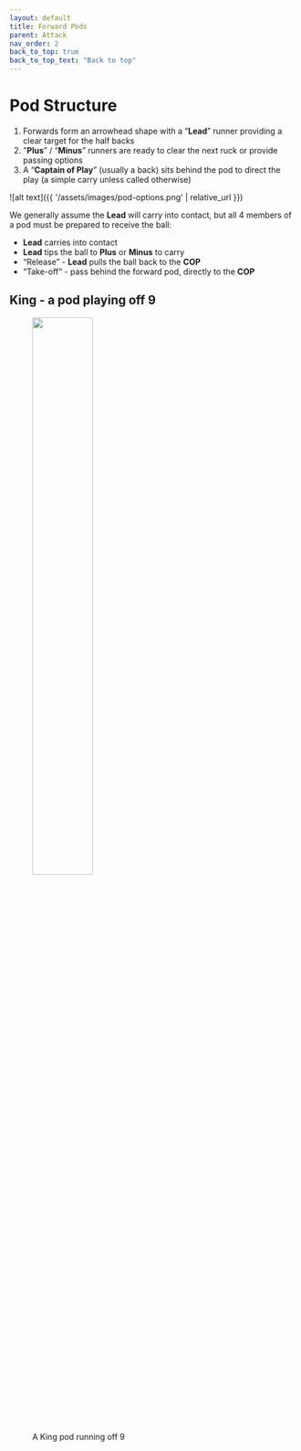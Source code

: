 ```yaml
---
layout: default
title: Forward Pods
parent: Attack
nav_order: 2
back_to_top: true
back_to_top_text: "Back to top"
---
```


# Pod Structure
<!-- ![alt text](/assets/images/pod.png) -->
1. Forwards form an arrowhead shape with a “**Lead**” runner providing a clear target for the half backs
2. "**Plus**” / “**Minus**” runners are ready to clear the next ruck or provide passing options
3. A “**Captain of Play**” (usually a back) sits behind the pod to direct the play (a simple carry unless called otherwise)

![alt text]({{ '/assets/images/pod-options.png' | relative_url }})

We generally assume the **Lead** will carry into contact, but all 4 members of a pod must be prepared to receive the ball:
- **Lead** carries into contact
- **Lead** tips the ball to **Plus** or **Minus** to carry
- “Release” - **Lead** pulls the ball back to the **COP** 
- “Take-off” - pass behind the forward pod, directly to the **COP**

## **King** - a pod playing off 9

<figure>
    <img src="{{ '/assets/images/pod.png' | relative_url }}" style="width: 50%; height: auto;"/>
    <figcaption>A King pod running off 9</figcaption>
</figure>

